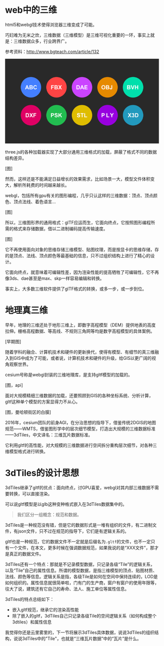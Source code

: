 # web中的三维

html5和webgl技术使得浏览器三维变成了可能。

巧妇难为无米之炊，三维数据（三维模型）是三维可视化重要的一环，事实上就是：三维数据众多，行业跨界广。

参考资料：http://www.bgteach.com/article/132

![image-20200518154326472](attachments/image-20200518154326472.png)

three.js的各种加载器实现了大部分通用三维格式的加载，屏蔽了格式不同的数据结构差异。

[图]

然而，这样还是不能满足日益增长的效果需求，比如场景一大，模型文件体积变大，解析所耗费的时间越来越长。

webgl，包括所有gpu有关的图形编程，几乎只认这样的三维数据：顶点、顶点颜色、顶点法线、着色语言...

[图]

所以，三维图形界的通用格式：glTF应运而生，它面向终点，它按照图形编程所需的格式来存储数据，借以二进制编码提高传输速度。

[图]

它不再使用面向对象的思维存储三维模型、贴图纹理，而是按显卡的思维存储，存的是顶点、法线、顶点颜色等最基础的信息，只不过组织结构上进行了精心的设计。

它面向终点，就意味着可编辑性差，因为渲染性能的提高牺牲了可编辑性，它不再像3ds、dae甚至是max、skp一样容易编辑和转换。

事实上，大多数三维软件提供了glTF格式的转换，或多一步，或一步到位。

# 地理真三维

早年，地理的三维还处于地形三维上，即数字高程模型（DEM）提供地表的高度拉伸。栅格高程数据、等高线、不规则三角网等均是数字高程模型的具体案例。

[早期图]

随着学科的融合、计算机技术和硬件的更新换代，使得有模型、有细节的真三维融入到GIS中成为了可能，或者说，计算机技术和硬件的升级，给GIS以更广阔的视角观察世界。

cesium号称是webgl封装的三维地理库，是支持gltf模型的加载的。

[图，api]

面对大规模精细三维数据的加载，还要照顾到GIS的各种坐标系统、分析计算，gltf这种单个模型的方案显得力不从心。

[图，曼哈顿街区的白膜]

2016年，cesium团队的前身AGI，在分治思想的指导下，借鉴传统2DGIS的地图规范——WMTS，借鉴图形学中的层次细节模型，打造出大规模的三维数据标准——3dTiles，中文译名：三维瓦片数据标准。

它利用gltf的高性能，对大规模的三维数据进行空间拆分重构层次细节，对各种三维模型格式进行转换。

# 3dTiles的设计思想

3dTiles继承了gltf的优点：面向终点，讨GPU喜爱，webgl对其内部三维数据不需要转换，可以直接渲染。

可以说gltf模型是以glb这种变种格式嵌入在3dTiles数据集中的。

> 我们区分一组概念：规范和数据。

3dTiles是一种规范没有错，但是它的数据形式是一堆有组织的文件，有二进制文件，有json文件，只不过在规范的指导下，它们是有逻辑关系的。

gltf也是一种规范，它的数据文件不一定就是后缀名为`.gltf`的文件，也不一定只有一个文件，在本文，更多时候在强调数据规范，如果我说的是“XXX文件”，那才是真正的数据文件。

3dTiles还有一个特点：那就是不记录模型数据，只记录各级“Tile”的逻辑关系，以及“Tile”自己的属性信息。所谓的模型数据，是指三维模型的顶点、贴图材质、法线、颜色等信息。逻辑关系是指，各级Tile是如何在空间中保持连续的，LOD是如何组织的。属性信息就很简单啦，门有门的生产商，窗户有窗户的使用年限等，往大了说，建筑还有它自己的寿命、法人、施工单位等属性信息。

3dTiles的特点总结如下：

- 嵌入gltf规范，继承它的渲染高性能
- 除了嵌入的gltf，3dTiles自己只记录各级Tile的空间逻辑关系（如何构成整个3dtiles）和属性信息

我觉得你还是云里雾里的，下一节将展示3dTiles具体数据，说说3dTiles的组织结构，说说3dTiles中的"Tile"，也就是“三维瓦片数据”中的“瓦片”是什么。